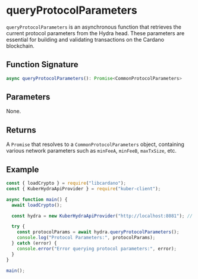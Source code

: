 # queryProtocolParameters

`queryProtocolParameters` is an asynchronous function that retrieves the current protocol parameters from the Hydra head. These parameters are essential for building and validating transactions on the Cardano blockchain.

## Function Signature

```typescript
async queryProtocolParameters(): Promise<CommonProtocolParameters>
```

## Parameters

None.

## Returns

A `Promise` that resolves to a `CommonProtocolParameters` object, containing various network parameters such as `minFeeA`, `minFeeB`, `maxTxSize`, etc.

## Example

```javascript
const { loadCrypto } = require("libcardano");
const { KuberHydraApiProvider } = require("kuber-client");

async function main() {
  await loadCrypto();

  const hydra = new KuberHydraApiProvider("http://localhost:8081"); // Replace with your Hydra API URL

  try {
    const protocolParams = await hydra.queryProtocolParameters();
    console.log("Protocol Parameters:", protocolParams);
  } catch (error) {
    console.error("Error querying protocol parameters:", error);
  }
}

main();

